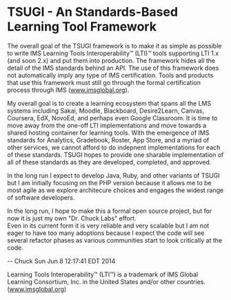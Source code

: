 TSUGI - An Standards-Based Learning Tool Framework
==================================================

The overall goal of the TSUGI framework is to make it as simple
as possible to write 
IMS Learning Tools Interoperability™ (LTI)™ tools supporting
LTI 1.x (and soon 2.x) and put them
into production.   The framework hides all the detail of the
IMS standards behind an API. The use of this framework does 
not automatically imply any type of IMS certification.  Tools and
products that use this framework must still go through the formal 
certification process through IMS (www.imsglobal.org).

My overall goal is to create a learning ecosystem that spans all 
the LMS systems including Sakai, Moodle, Blackboard, Desire2Learn,
Canvas, Coursera, EdX, NovoEd, and perhaps even Google Classroom.
It is time to move away from the one-off LTI implementations and 
move towards a shared hosting container for learning tools.  With the
emergence of IMS standards for Analytics, Gradebook, Roster, 
App Store, and a myriad of other services, we cannot afford to 
do indepnent implementations for each of these standards.  TSUGI
hopes to provide one sharable implementation of all of these 
standards as they are developed, completed, and approved.

In the long run I expect to develop Java, Ruby, and other variants
of TSUGI but I am initially focusing on the PHP version because 
it allows me to be most agile as we explore architecure choices 
and engages the widest range of software developers.

In the long run, I hope to make this a formal open source project,
but for now it is just my own "Dr. Chuck Labs" effort.  
Even in its current form it is very reliable and very scalable
but I am not eager to have too many adoptions because I expect the code
will see several refactor phases as various communities start to 
look critically at the code.

\-- Chuck
Sun Jun  8 12:17:41 EDT 2014

Learning Tools Interoperability™ (LTI™) is a
trademark of IMS Global Learning Consortium, Inc. in 
the United States and/or other countries. (www.imsglobal.org)


